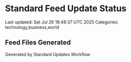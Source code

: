 # Standard Feed Update Status
Last updated: Sat Jul 26 18:48:37 UTC 2025
Categories: technology,business,world

## Feed Files Generated

Generated by Standard Updates Workflow
